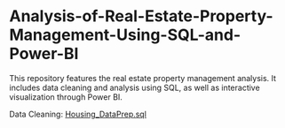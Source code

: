 # Analysis-of-Real-Estate-Property-Management-Using-SQL-and-Power-BI
This repository features the real estate property management analysis. It includes data cleaning and analysis using SQL, as well as interactive visualization through Power BI.

Data Cleaning: [Housing_DataPrep.sql](https://github.com/macababbadcherry/Analysis-of-Real-Estate-Property-Management-Using-SQL-and-Power-BI/blob/main/Housing_DataPrep.sql)
